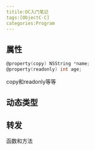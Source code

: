 ```yaml
---
titile:OC入门笔记
tags:[ObjectC-C]
categories:Program
---
```


## 属性

```objective-c
@property(copy) NSString *name;
@property(readonly) int age;
```

copy和readonly等等

## 动态类型



## 转发



函数和方法